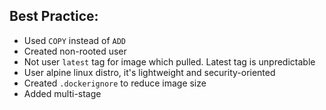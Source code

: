 
## Best Practice:

+ Used `COPY` instead of `ADD`
+ Created non-rooted user
+ Not user `latest` tag for image which pulled. Latest tag is unpredictable
+ User alpine linux distro, it's lightweight and security-oriented
+ Created `.dockerignore` to reduce image size 
+ Added multi-stage 